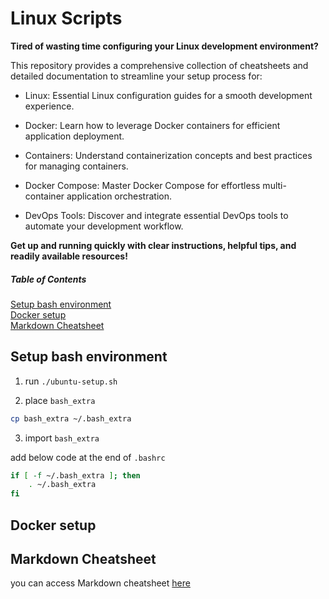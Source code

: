# Linux Scripts

**Tired of wasting time configuring your Linux development environment?**

This repository provides a comprehensive collection of cheatsheets and detailed documentation to streamline your setup process for:

* Linux: Essential Linux configuration guides for a smooth development experience.

* Docker: Learn how to leverage Docker containers for efficient application deployment.

* Containers: Understand containerization concepts and best practices for managing containers.

* Docker Compose: Master Docker Compose for effortless multi-container application orchestration.

* DevOps Tools: Discover and integrate essential DevOps tools to automate your development workflow.


**Get up and running quickly with clear instructions, helpful tips, and readily available resources!**


##### Table of Contents  
[Setup bash environment](#bashextra)  
[Docker setup](#docker)  
[Markdown Cheatsheet](#markdown)  



<a name="bashextra" />

## Setup bash environment

1. run `./ubuntu-setup.sh`

2. place `bash_extra`

```bash
cp bash_extra ~/.bash_extra
```

3. import `bash_extra`

add below code at the end of `.bashrc`

```bash
if [ -f ~/.bash_extra ]; then
    . ~/.bash_extra
fi

```


<a name="docker" />

## Docker setup


<a name="markdown" />

## Markdown Cheatsheet

you can access Markdown cheatsheet [here](https://github.com/mahradbt/linux/blob/master/markdown-cheatsheet.md "Markdown Cheatsheet Document")

